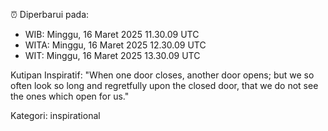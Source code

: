 ⏰ Diperbarui pada:
- WIB: Minggu, 16 Maret 2025 11.30.09 UTC
- WITA: Minggu, 16 Maret 2025 12.30.09 UTC
- WIT: Minggu, 16 Maret 2025 13.30.09 UTC

Kutipan Inspiratif:
"When one door closes, another door opens; but we so often look so long and regretfully upon the closed door, that we do not see the ones which open for us."


Kategori: inspirational

